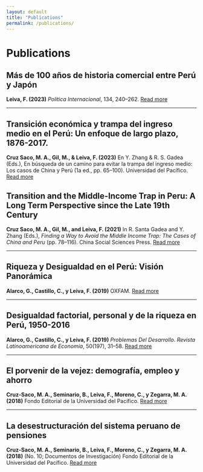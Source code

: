 ```yaml
---
layout: default
title: "Publications"
permalink: /publications/
---
```


# Publications

## Más de 100 años de historia comercial entre Perú y Japón
**Leiva, F. (2023)** *Política Internacional*, 134, 240–262. [Read more](https://revista.adp.edu.pe/index.php/RPI/article/view/103)

---
## Transición económica y trampa del ingreso medio en el Perú: Un enfoque de largo plazo, 1876-2017. 
**Cruz Saco, M. A., Gil, M., & Leiva, F. (2023)** En Y. Zhang & R. S. Gadea (Eds.), En búsqueda de un camino para evitar la trampa del ingreso medio: Los casos de China y Perú (1a ed., pp. 65–100). Universidad del Pacífico. [Read more](https://fondoeditorial.up.edu.pe/producto/en-busqueda-de-un-camino-para-evitar-la-trampa-del-ingreso-medio-los-casos-de-china-y-peru/)

## Transition and the Middle-Income Trap in Peru: A Long Term Perspective since the Late 19th Century
**Cruz Saco, M. A., Gil, M., and Leiva, F. (2021)** In R. Santa Gadea and Y. Zhang (Eds.), *Finding a Way to Avoid the Middle Income Trap: The Cases of China and Peru* (pp. 78–116). China Social Sciences Press. [Read more](https://bit.ly/3GWDeSz)

---

## Riqueza y Desigualdad en el Perú: Visión Panorámica
**Alarco, G., Castillo, C., y Leiva, F. (2019)** OXFAM. [Read more](https://bit.ly/3J5fYDJ)

---

## Desigualdad factorial, personal y de la riqueza en Perú, 1950-2016
**Alarco, G., Castillo, C., y Leiva, F. (2019)** *Problemas Del Desarrollo. Revista Latinoamericana de Economía*, 50(197), 31–58. [Read more](https://bit.ly/32gbmK6)

---

## El porvenir de la vejez: demografía, empleo y ahorro
**Cruz-Saco, M. A., Seminario, B., Leiva, F., Moreno, C., y Zegarra, M. A. (2018)** Fondo Editorial de la Universidad del Pacífico. [Read more](https://bit.ly/3pl0V17)

---

## La desestructuración del sistema peruano de pensiones 
**Cruz-Saco, M. A., Seminario, B., Leiva, F., Moreno, C., y Zegarra, M. A. (2018)** (No. 10; Documentos de Investigación) Fondo Editorial de la Universidad del Pacífico. [Read more](https://bit.ly/3stgghI)

